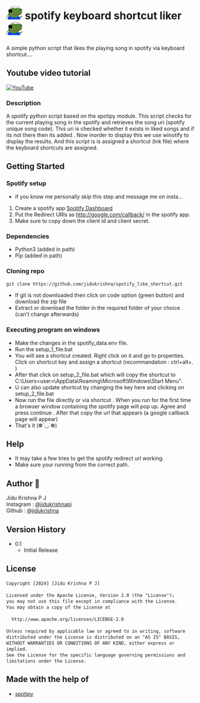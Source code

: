 # <img src='https://raw.githubusercontent.com/jidukrishna/spotify_like_shortcut/main/newicon.png' height=35> spotify keyboard shortcut liker <img src='https://raw.githubusercontent.com/jidukrishna/spotify_like_shortcut/main/newicon.png' height=35>



 A simple python script that likes the playing song in spotify via keyboard shortcut....


## Youtube video tutorial

 [![YouTube](http://i.ytimg.com/vi/6vB3U7__b-s/hqdefault.jpg)](https://www.youtube.com/watch?v=6vB3U7__b-s)

### Description

A spotify python script based on the spotipy module. This script checks for the current playing song in the spotify and retrieves the song uri (spotify unique song code).
This uri is checked whether it exists in liked songs and if its not there then its added . Now inorder to display this we use winotify to display the results. And this script is 
is assigned a shortcut (lnk file) where the keyboard shortcuts are assigned.

## Getting Started
<h3>Spotify setup</h3>

* if you know me personally skip this step and message me on insta... <br>
1. Create a spotify app <a href="https://developer.spotify.com/dashboard" target="_blank">Spotify Dashboard</a> <br>
2. Put the Redirect URIs as http://google.com/callback/ in the spotify app.<br>
3. Make sure to copy down the client id and client secret.<br>


### Dependencies

* Python3 (added in path)
* Pip (added in path)

  
### Cloning repo
```
git clone https://github.com/jidukrishna/spotify_like_shortcut.git
```
* If git is not downloaded then click on code option (green button) and download the zip file <br>
* Extract or download the folder in the required folder of your choice . (can't change afterwards)

### Executing program on windows

* Make the changes in the spotify_data.env file.
* Run the setup_1_file.bat
* You will see a shortcut created. Right click on it and go to properties. Click on shortcut key and assign a shortcut (recommandation : ctrl+alt+. )
* After that click on setup_2_file.bat which will copy the shortcut to C:\Users\<user>\AppData\Roaming\Microsoft\Windows\Start Menu".
* U can also update shortcut by changing the key here and clicking on setup_2_file.bat
* Now run the file directly or via shortcut . When you run for the first time a browser window containing the spotify page will pop up. Agree and press continue . After that copy the url that appears (a google callback page will appear)
* That's it (❁´◡`❁)


## Help
* It may take a few tries to get the spotify redirect url working.
* Make sure your running from the correct path.

## Author 🗿
Jidu Krishna P J <br>
Instagram : [@jidukrishnapj](https://www.instagram.com/jidukrishnapj/) <br>
Github : [@jidukrishna](https://github.com/jidukrishna)

## Version History

* 0.1
    * Initial Release

## License

```
Copyright [2024] [Jidu Krishna P J]

Licensed under the Apache License, Version 2.0 (the "License");
you may not use this file except in compliance with the License.
You may obtain a copy of the License at

  http://www.apache.org/licenses/LICENSE-2.0

Unless required by applicable law or agreed to in writing, software
distributed under the License is distributed on an "AS IS" BASIS,
WITHOUT WARRANTIES OR CONDITIONS OF ANY KIND, either express or implied.
See the License for the specific language governing permissions and
limitations under the License.
```

## Made with the help of
* [spotipy](https://pypi.org/project/spotipy/)
